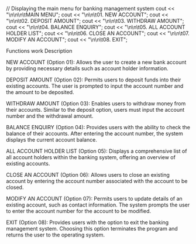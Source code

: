 // Displaying the main menu for banking management system
cout << "\n\n\n\tMAIN MENU";
cout << "\n\n\t01. NEW ACCOUNT";
cout << "\n\n\t02. DEPOSIT AMOUNT";
cout << "\n\n\t03. WITHDRAW AMOUNT";
cout << "\n\n\t04. BALANCE ENQUIRY";
cout << "\n\n\t05. ALL ACCOUNT HOLDER LIST";
cout << "\n\n\t06. CLOSE AN ACCOUNT";
cout << "\n\n\t07. MODIFY AN ACCOUNT";
cout << "\n\n\t08. EXIT";

Functions work Description 

NEW ACCOUNT (Option 01):
Allows the user to create a new bank account by providing necessary details such as account holder information.

DEPOSIT AMOUNT (Option 02):
Permits users to deposit funds into their existing accounts. The user is prompted to input the account number and the amount to be deposited.

WITHDRAW AMOUNT (Option 03):
Enables users to withdraw money from their accounts. Similar to the deposit option, users must input the account number and the withdrawal amount.

BALANCE ENQUIRY (Option 04):
Provides users with the ability to check the balance of their accounts. After entering the account number, the system displays the current account balance.

ALL ACCOUNT HOLDER LIST (Option 05):
Displays a comprehensive list of all account holders within the banking system, offering an overview of existing accounts.

CLOSE AN ACCOUNT (Option 06):
Allows users to close an existing account by entering the account number associated with the account to be closed.

MODIFY AN ACCOUNT (Option 07):
Permits users to update details of an existing account, such as contact information. The system prompts the user to enter the account number for the account to be modified.

EXIT (Option 08):
Provides users with the option to exit the banking management system. Choosing this option terminates the program and returns the user to the operating system.
